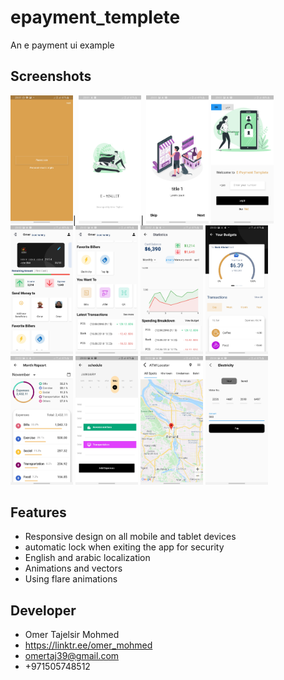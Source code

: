 # epayment_templete

An e payment ui example

## Screenshots

<img src="/screens/ss1.jpg" width="100">|
<img src="/screens/ss2.jpg" width="100">|
<img src="/screens/ss3.jpg" width="100">
<img src="/screens/ss4.jpg" width="100">
<img src="/screens/ss6.jpg" width="100">
<img src="/screens/ss7.jpg" width="100">
<img src="/screens/ss10.jpg" width="100">
<img src="/screens/ss11.jpg" width="100">
<img src="/screens/ss12.jpg" width="100">
<img src="/screens/ss13.jpg" width="100">
<img src="/screens/ss15.jpg" width="100">
<img src="/screens/ss16.jpg" width="100">


## Features
- Responsive design on all mobile and tablet devices
- automatic lock when exiting the app for security
- English and arabic localization
- Animations and vectors
- Using flare animations

## Developer
- Omer Tajelsir Mohmed
- https://linktr.ee/omer_mohmed
- omertaj39@gmail.com
- +971505748512
